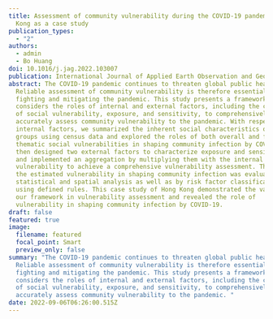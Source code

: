```yaml
---
title: Assessment of community vulnerability during the COVID-19 pandemic：Hong
  Kong as a case study
publication_types:
  - "2"
authors:
  - admin
  - Bo Huang
doi: 10.1016/j.jag.2022.103007
publication: International Journal of Applied Earth Observation and Geoinformation
abstract: The COVID-19 pandemic continues to threaten global public health.
  Reliable assessment of community vulnerability is therefore essential to
  fighting and mitigating the pandemic. This study presents a framework that
  considers the roles of internal and external factors, including the components
  of social vulnerability, exposure, and sensitivity, to comprehensively and
  accurately assess community vulnerability to the pandemic. With respect to
  internal factors, we summarized the inherent social characteristics of people
  groups using census data and explored the roles of both overall and four major
  thematic social vulnerabilities in shaping community infection by COVID-19. We
  then designed two external factors to characterize exposure and sensitivity
  and implemented an aggregation by multiplying them with the internal social
  vulnerability to achieve a comprehensive vulnerability assessment. The role of
  the estimated vulnerability in shaping community infection was evaluated by
  statistical and spatial analysis as well as by risk factor classification
  using defined rules. This case study of Hong Kong demonstrated the value of
  our framework in vulnerability assessment and revealed the role of
  vulnerability in shaping community infection by COVID-19.
draft: false
featured: true
image:
  filename: featured
  focal_point: Smart
  preview_only: false
summary: "The COVID-19 pandemic continues to threaten global public health.
  Reliable assessment of community vulnerability is therefore essential to
  fighting and mitigating the pandemic. This study presents a framework that
  considers the roles of internal and external factors, including the components
  of social vulnerability, exposure, and sensitivity, to comprehensively and
  accurately assess community vulnerability to the pandemic. "
date: 2022-09-06T06:26:00.515Z
---
```

